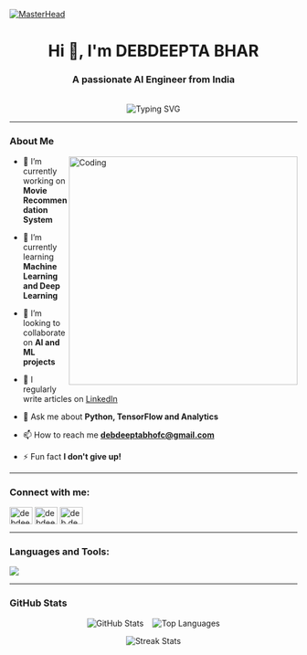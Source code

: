[![MasterHead](https://camo.githubusercontent.com/5a51e293c9f568a66c3ccf3f4eb397c77706120b077be0cabca9f0bd271374dd/68747470733a2f2f6d656469612e6c6963646e2e636f6d2f646d732f696d6167652f4334443132415145536a37322d733567454b672f61727469636c652d636f7665725f696d6167652d736872696e6b5f3630305f323030302f302f313632363735333836373131303f653d3231343734383336343726763d6265746126743d4b6637594175775a74794347594c4e63682d4d676335654f432d376837754c5f646e424149677341465251)](https://parthiv.io)

<h1 align="center">Hi 👋, I'm  DEBDEEPTA BHAR </h1>
<h3 align="center">A passionate AI Engineer from India</h3>
<br>

<div align="center">
  <img
    src="https://readme-typing-svg.demolab.com?font=Fira+Code&size=22&pause=1000&center=true&vCenter=true&width=600&lines=Python+%7C+Automation+%7C+ML;Data+Science+Enthusiast;Data+Structures+%26+Algorithms"
    alt="Typing SVG"
  />
</div>

---

### About Me
<img align="right" alt="Coding" width="400" src="https://user-images.githubusercontent.com/74038190/225813708-98b745f2-7d22-48cf-9150-083f1b00d6c9.gif">

- 🔭 I’m currently working on **Movie Recommendation System**

- 🌱 I’m currently learning **Machine Learning and Deep Learning**

- 👯 I’m looking to collaborate on **AI and ML projects**

- 📝 I regularly write articles on [LinkedIn](https://www.linkedin.com/in/debdeeptabh03/)

- 💬 Ask me about **Python, TensorFlow and Analytics**

- 📫 How to reach me **debdeeptabhofc@gmail.com**

- ⚡ Fun fact **I don't give up!**

---

<h3 align="left">Connect with me:</h3>
<p align="left">
<a href="https://www.linkedin.com/in/debdeeptabh03/" target="blank"><img align="center" src="https://raw.githubusercontent.com/rahuldkjain/github-profile-readme-generator/master/src/images/icons/Social/linked-in-alt.svg" alt="debdeeptabhar" height="30" width="40" /></a>
<a href="https://www.kaggle.com/debdeepta" target="blank"><img align="center" src="https://raw.githubusercontent.com/rahuldkjain/github-profile-readme-generator/master/src/images/icons/Social/kaggle.svg" alt="debdeeptabhar" height="30" width="40" /></a>
<a href="https://www.instagram.com/deb.deeptaaa/" target="blank"><img align="center" src="https://raw.githubusercontent.com/rahuldkjain/github-profile-readme-generator/master/src/images/icons/Social/instagram.svg" alt="deb.deeptaaa" height="30" width="40" /></a>
</p>

---

<h3 align="left">Languages and Tools:</h3>
<p align="left">
  <a href="https://skillicons.dev">
    <img src="https://skillicons.dev/icons?i=git,anacondac,cpp,django,docker,firebase,flask,github,html,java,js,mongodb,mysql,opencv,pycharm,py,pytorch,react,sklearn,tensorflow,css,vscode,powershell" />
  </a>
</p>

---

### GitHub Stats

<p align="center">
  <img src="https://github-readme-stats.vercel.app/api?username=Debdeeptax&show_icons=true&theme=tokyonight" alt="GitHub Stats" />
  &nbsp;&nbsp;
  <img src="https://github-readme-stats.vercel.app/api/top-langs/?username=Debdeeptax&layout=compact&theme=tokyonight" alt="Top Languages" />
</p>
<p align="center">
  <img src="https://github-readme-streak-stats.herokuapp.com?user=Debdeeptax&theme=tokyonight" alt="Streak Stats" />
</p>
